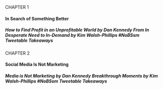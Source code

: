 CHAPTER 1

#### In Search of Something Better

##### How to Find Profit in an Unprofitable World by Dan Kennedy From In Desperate Need to In-Demand by Kim Walsh-Phillips #NoBSsm Tweetable Takeaways

CHAPTER 2

#### Social Media Is Not Marketing

##### Media is Not Marketing by Dan Kennedy Breakthrough Moments by Kim Walsh-Phillips #NoBSsm Tweetable Takeaways